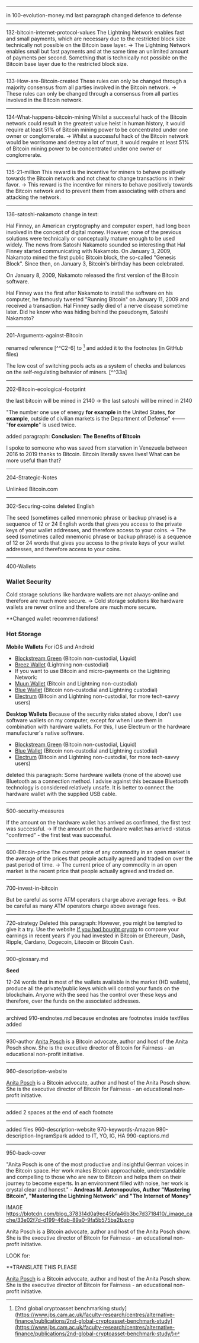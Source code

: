 
----
in 100-evolution-money.md last paragraph changed defence to defense

----
132-bitcoin-internet-protocol-values
The Lightning Network enables fast and small payments, which are necessary due to the restricted block size technically not possible on the Bitcoin base layer.
->
The Lightning Network enables small but fast payments and at the same time an unlimited amount of payments per second. Something that is technically not possible on the Bitcoin base layer due to the restricted block size.

----
133-How-are-Bitcoin-created
These rules can only be changed through a majority consensus from all parties involved in the Bitcoin network.
->
These rules can only be changed through a consensus from all parties involved in the Bitcoin network.

----
134-What-happens-bitcoin-mining
Whilst a successful hack of the Bitcoin network could result in the greatest value heist in human history, it would require at least 51% of Bitcoin mining power to be concentrated under one owner or conglomerate.
->
Whilst a successful hack of the Bitcoin network would be worrisome and destroy a lot of trust, it would require at least 51% of Bitcoin mining power to be concentrated under one owner or conglomerate.

----
135-21-million
This reward is the incentive for miners to behave positively towards the Bitcoin network and not cheat to change transactions in their favor.
->
This reward is the incentive for miners to behave positively towards the Bitcoin network and to prevent them from associating with others and attacking the network.

----
136-satoshi-nakamoto change in text:

Hal Finney, an American cryptography and computer expert, had long been involved in the concept of digital money. However, none of the previous solutions were technically or conceptually mature enough to be used widely. The news from Satoshi Nakamoto sounded so interesting that Hal Finney started communicating with Nakamoto. On January 3, 2009, Nakamoto mined the first public Bitcoin block, the so-called "Genesis Block". Since then, on January 3, Bitcoin's birthday has been celebrated. 

On January 8, 2009, Nakamoto released the first version of the Bitcoin software. 

Hal Finney was the first after Nakamoto to install the software on his computer, he famously tweeted "Running Bitcoin" on January 11, 2009 and received a transaction. Hal Finney sadly died of a nerve disease sometime later. Did he know who was hiding behind the pseudonym, Satoshi Nakamoto?

---
201-Arguments-against-Bitcoin

renamed reference [^^C2-6] to [^33a] and added it to the footnotes (in GitHub files)

The low cost of switching pools acts as a system of checks and balances on the self-regulating behavior of miners. [^^33a]

[^33a]: [2nd global cryptoasset benchmarking study](https://www.jbs.cam.ac.uk/faculty-research/centres/alternative-finance/publications/2nd-global-cryptoasset-benchmark-study](https://www.jbs.cam.ac.uk/faculty-research/centres/alternative-finance/publications/2nd-global-cryptoasset-benchmark-study/)

---

202-Bitcoin-ecological-footprint

the last bitcoin will be mined in 2140 -> the last satoshi will be mined in 2140

"The number one use of energy **for example** in the United States, **for example**, outside of civilian markets is the Department of Defense" <--- "**for example**" is used twice.

added paragraph:
**Conclusion: The Benefits of Bitcoin**

I spoke to someone who was saved from starvation in Venezuela between 2016 to 2019 thanks to Bitcoin. Bitcoin literally saves lives! What can be more useful than that?

---
204-Strategic-Notes

Unlinked Bitcoin.com

---
302-Securing-coins
deleted English

The seed (sometimes called mnemonic phrase or backup phrase) is a sequence of 12 or 24 English words that gives you access to the private keys of your wallet addresses, and therefore access to your coins. -> 
The seed (sometimes called mnemonic phrase or backup phrase) is a sequence of 12 or 24 words that gives you access to the private keys of your wallet addresses, and therefore access to your coins. 

----
400-Wallets

### Wallet Security
Cold storage solutions like hardware wallets are not always-online and therefore are much more secure.
->
Cold storage solutions like hardware wallets are never online and therefore are much more secure.

**Changed wallet recommendations!

### Hot Storage

**Mobile Wallets**
For iOS and Android
* [Blockstream Green](https://blockstream.com/green/) (Bitcoin non-custodial, Liquid)
* [Breez Wallet](https://breez.technology/) (Lightning non-custodial)
* If you want to use Bitcoin and micro-payments on the Lightning Network:
* [Muun Wallet](https://muun.com/) (Bitcoin and Lightning non-custodial)
* [Blue Wallet](https://bluewallet.io/) (Bitcoin non-custodial and Lightning custodial)
* [Electrum](https://electrum.org) (Bitcoin and Lightning non-custodial, for more tech-savvy users)

**Desktop Wallets**
Because of the security risks stated above, I don't use software wallets on my computer, except for when I use them in combination with hardware wallets. For this, I use Electrum or the hardware manufacturer's native software.

* [Blockstream Green](https://blockstream.com/green/) (Bitcoin non-custodial, Liquid)
* [Blue Wallet](https://bluewallet.io/) (Bitcoin non-custodial and Lightning custodial)
* [Electrum](https://electrum.org) (Bitcoin and Lightning non-custodial, for more tech-savvy users)

deleted this paragraph:
Some hardware wallets (none of the above) use Bluetooth as a connection method. I advise against this because Bluetooth technology is considered relatively unsafe. It is better to connect the hardware wallet with the supplied USB cable.

---
500-security-measures

If the amount on the hardware wallet has arrived as confirmed, the first test was successful.
->
If the amount on the hardware wallet has arrived -status "confirmed" - the first test was successful.

---
600-Bitcoin-price
The current price of any commodity in an open market is the average of the prices that people actually agreed and traded on over the past period of time.
->
The current price of any commodity in an open market is the recent price that people actually agreed and traded on.


---
700-invest-in-bitcoin

But be careful as some ATM operators charge above average fees.
->
But be careful as many ATM operators charge above average fees.

---
720-strategy
Deleted this paragraph:
However, you might be tempted to give it a try. Use the website [If you had bought crypto](https://ifyouhadboughtcrypto.com/) to compare your earnings in recent years if you had invested in Bitcoin or Ethereum, Dash, Ripple, Cardano, Dogecoin, Litecoin or Bitcoin Cash.

---

900-glossary.md

**Seed**

12-24 words that in most of the wallets available in the market (HD wallets), produce all the private/public keys which will control your funds on the blockchain. Anyone with the seed has the control over these keys and therefore, over the funds on the associated addresses.

-----

archived 910-endnotes.md because endnotes are footnotes inside textfiles
added
[^33a]: [2nd global cryptoasset benchmarking study](https://www.jbs.cam.ac.uk/faculty-research/centres/alternative-finance/publications/2nd-global-cryptoasset-benchmark-study](https://www.jbs.cam.ac.uk/faculty-research/centres/alternative-finance/publications/2nd-global-cryptoasset-benchmark-study/)  

---

930-author
[Anita Posch](https://anitaposch.com/) is a Bitcoin advocate, author and host of the Anita Posch show. She is the executive director of Bitcoin for Fairness - an educational non-profit initiative.  

---
960-description-website

[Anita Posch](https://anitaposch.com/) is a Bitcoin advocate, author and host of the Anita Posch show. She is the executive director of Bitcoin for Fairness - an educational non-profit initiative.  


----
added 2 spaces at the end of each footnote

---
added files
960-description-website
970-keywords-Amazon
980-description-IngramSpark
added to IT, YO, IG, HA 990-captions.md

---
950-back-cover

"Anita Posch is one of the most productive and insightful German voices in the Bitcoin space. Her work makes Bitcoin approachable, understandable and compelling to those who are new to Bitcoin and helps them on their journey to become experts. In an environment filled with noise, her work is crystal clear and honest." - **Andreas M. Antonopoulos, Author "Mastering Bitcoin", "Mastering the Lightning Network" and "The Internet of Money"**

IMAGE https://blotcdn.com/blog_378314d0a9ec45bfa46b3bc7d3718410/_image_cache/33e02f7d-d199-46ab-89a0-9fa5b575ba2b.png

Anita Posch is a Bitcoin advocate, author and host of the Anita Posch show. She is the executive director of Bitcoin for Fairness - an educational non-profit initiative.

LOOK for:

**TRANSLATE THIS PLEASE

[Anita Posch](https://anitaposch.com/) is a Bitcoin advocate, author and host of the Anita Posch show. She is the executive director of Bitcoin for Fairness - an educational non-profit initiative.